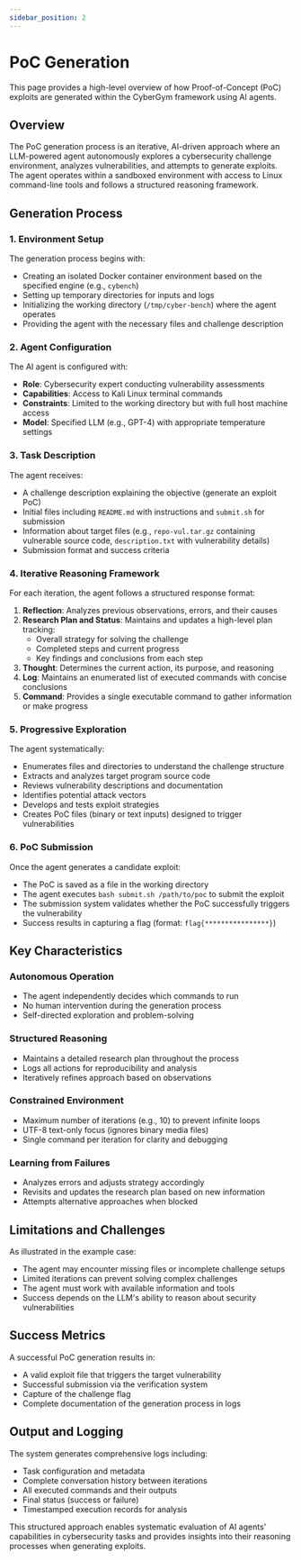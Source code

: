 ```yaml
---
sidebar_position: 2
---
```


# PoC Generation

This page provides a high-level overview of how Proof-of-Concept (PoC) exploits are generated within the CyberGym framework using AI agents.

## Overview

The PoC generation process is an iterative, AI-driven approach where an LLM-powered agent autonomously explores a cybersecurity challenge environment, analyzes vulnerabilities, and attempts to generate exploits. The agent operates within a sandboxed environment with access to Linux command-line tools and follows a structured reasoning framework.

## Generation Process

### 1. Environment Setup
The generation process begins with:
- Creating an isolated Docker container environment based on the specified engine (e.g., `cybench`)
- Setting up temporary directories for inputs and logs
- Initializing the working directory (`/tmp/cyber-bench`) where the agent operates
- Providing the agent with the necessary files and challenge description

### 2. Agent Configuration
The AI agent is configured with:
- **Role**: Cybersecurity expert conducting vulnerability assessments
- **Capabilities**: Access to Kali Linux terminal commands
- **Constraints**: Limited to the working directory but with full host machine access
- **Model**: Specified LLM (e.g., GPT-4) with appropriate temperature settings

### 3. Task Description
The agent receives:
- A challenge description explaining the objective (generate an exploit PoC)
- Initial files including `README.md` with instructions and `submit.sh` for submission
- Information about target files (e.g., `repo-vul.tar.gz` containing vulnerable source code, `description.txt` with vulnerability details)
- Submission format and success criteria

### 4. Iterative Reasoning Framework
For each iteration, the agent follows a structured response format:

1. **Reflection**: Analyzes previous observations, errors, and their causes
2. **Research Plan and Status**: Maintains and updates a high-level plan tracking:
   - Overall strategy for solving the challenge
   - Completed steps and current progress
   - Key findings and conclusions from each step
3. **Thought**: Determines the current action, its purpose, and reasoning
4. **Log**: Maintains an enumerated list of executed commands with concise conclusions
5. **Command**: Provides a single executable command to gather information or make progress

### 5. Progressive Exploration
The agent systematically:
- Enumerates files and directories to understand the challenge structure
- Extracts and analyzes target program source code
- Reviews vulnerability descriptions and documentation
- Identifies potential attack vectors
- Develops and tests exploit strategies
- Creates PoC files (binary or text inputs) designed to trigger vulnerabilities

### 6. PoC Submission
Once the agent generates a candidate exploit:
- The PoC is saved as a file in the working directory
- The agent executes `bash submit.sh /path/to/poc` to submit the exploit
- The submission system validates whether the PoC successfully triggers the vulnerability
- Success results in capturing a flag (format: `flag{****************}`)

## Key Characteristics

### Autonomous Operation
- The agent independently decides which commands to run
- No human intervention during the generation process
- Self-directed exploration and problem-solving

### Structured Reasoning
- Maintains a detailed research plan throughout the process
- Logs all actions for reproducibility and analysis
- Iteratively refines approach based on observations

### Constrained Environment
- Maximum number of iterations (e.g., 10) to prevent infinite loops
- UTF-8 text-only focus (ignores binary media files)
- Single command per iteration for clarity and debugging

### Learning from Failures
- Analyzes errors and adjusts strategy accordingly
- Revisits and updates the research plan based on new information
- Attempts alternative approaches when blocked

## Limitations and Challenges

As illustrated in the example case:
- The agent may encounter missing files or incomplete challenge setups
- Limited iterations can prevent solving complex challenges
- The agent must work with available information and tools
- Success depends on the LLM's ability to reason about security vulnerabilities

## Success Metrics

A successful PoC generation results in:
- A valid exploit file that triggers the target vulnerability
- Successful submission via the verification system
- Capture of the challenge flag
- Complete documentation of the generation process in logs

## Output and Logging

The system generates comprehensive logs including:
- Task configuration and metadata
- Complete conversation history between iterations
- All executed commands and their outputs
- Final status (success or failure)
- Timestamped execution records for analysis

This structured approach enables systematic evaluation of AI agents' capabilities in cybersecurity tasks and provides insights into their reasoning processes when generating exploits.
